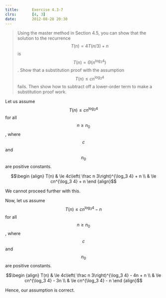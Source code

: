 ```yaml
---
title:      Exercise 4.3-7
clrs:       [4, 3]
date:       2012-08-28 20:30
---
```


>Using the master method in Section 4.5, you can show that the solution to the recurrence $$T(n) = 4T(n/3) + n$$ is $$T(n) = \Theta(n^{\log_3 4})$$. Show that a substitution proof with the assumption $$T(n) \le cn^{\log_3 4}$$ fails. Then show how to subtract off a lower-order term to make a substitution proof work.

Let us assume $$T(n) \le cn^{\log_3 4}$$ for all $$n \ge n_0$$, where $$c$$ and $$n_0$$ are positive constants.

$$\begin {align}
T(n) & \le 4c\left( \frac n 3\right)^{\log_3 4} + n \\
     & \le cn^{\log_3 4} + n
\end {align}$$

We cannot proceed further with this.

Now, let us assume $$T(n) \le cn^{\log_3 4} - n$$ for all $$n \ge n_0$$, where $$c$$ and $$n_0$$ are positive constants.

$$\begin {align}
T(n) & \le 4c\left( \frac n 3\right)^{\log_3 4} - 4n + n \\
     & \le cn^{\log_3 4} - 3n \\
     & \le cn^{\log_3 4} - n
\end {align}$$

Hence, our assumption is correct.